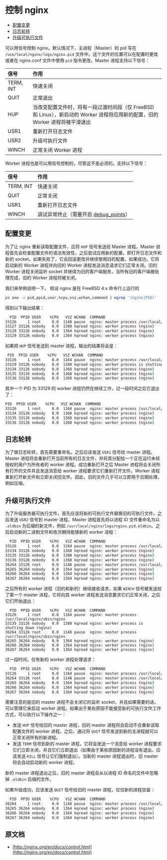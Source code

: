 # 控制 nginx

- [配置变更](#配置变更)
- [日志轮转](#日志轮转)
- [升级可执行文件](#升级可执行文件)

可以用信号控制 nginx。默认情况下，主进程（Master）的 pid 写在 `/use/local/nginx/logs/nginx.pid` 文件中。这个文件的位置可以在配置时更改或者在 nginx.conf 文件中使用 `pid` 指令更改。Master 进程支持以下信号：

信号 | 作用
:---|:---
TERM, INT | 快速关闭
QUIT| 正常退出
HUP	| 当改变配置文件时，将有一段过渡时间段（仅 FreeBSD 和 Linux），新启动的 Worker 进程将应用新的配置，旧的 Worker 进程将被平滑退出
USR1| 重新打开日志文件
USR2| 升级可执行文件
WINCH| 正常关闭 Worker 进程

Worker 进程也是可以用信号控制的，尽管这不是必须的。支持以下信号：

信号 | 作用
:---|:---
TERM, INT | 快速关闭
QUIT | 正常关闭
USR1 | 重新打开日志文件
WINCH | 调试异常终止（需要开启 [debug_points](http://nginx.org/en/docs/ngx_core_module.html#debug_points)）

## 配置变更

为了让 nginx 重新读取配置文件，应将 `HUP` 信号发送给 Master 进程。Master 进程首先会检查配置文件的语法有效性，之后尝试应用新的配置，即打开日志文件和新的 socket。如果失败了，它会回滚更改并继续使用旧的配置。如果成功，它将启动新的 Worker 进程并向旧的 Worker 进程发送消息请求它们正常关闭。旧的 Worker 进程关闭监听 socket 并继续为旧的客户端服务，当所有旧的客户端被处理完成，旧的 Worker 进程将被关闭。

我们来举例说明一下。 假设 nginx 是在 FreeBSD 4.x 命令行上运行的

```bash
ps axw -o pid,ppid,user,%cpu,vsz,wchan,command | egrep '(nginx|PID)'
```

得到以下输出结果：

```bash
  PID  PPID USER    %CPU   VSZ WCHAN  COMMAND
33126     1 root     0.0  1148 pause  nginx: master process /usr/local/nginx/sbin/nginx
33127 33126 nobody   0.0  1380 kqread nginx: worker process (nginx)
33128 33126 nobody   0.0  1364 kqread nginx: worker process (nginx)
33129 33126 nobody   0.0  1364 kqread nginx: worker process (nginx)
```

如果把 `HUP` 信号发送到 master 进程，输出的结果将会是：

```bash
 PID  PPID USER    %CPU   VSZ WCHAN  COMMAND
33126     1 root     0.0  1164 pause  nginx: master process /usr/local/nginx/sbin/nginx
33129 33126 nobody   0.0  1380 kqread nginx: worker process is shutting down (nginx)
33134 33126 nobody   0.0  1368 kqread nginx: worker process (nginx)
33135 33126 nobody   0.0  1368 kqread nginx: worker process (nginx)
33136 33126 nobody   0.0  1368 kqread nginx: worker process (nginx)
```

其中一个 PID 为 33129 的 worker 进程仍然在继续工作，过一段时间之后它退出了：

```bash
PID  PPID USER    %CPU   VSZ WCHAN  COMMAND
33126     1 root     0.0  1164 pause  nginx: master process /usr/local/nginx/sbin/nginx
33134 33126 nobody   0.0  1368 kqread nginx: worker process (nginx)
33135 33126 nobody   0.0  1368 kqread nginx: worker process (nginx)
33136 33126 nobody   0.0  1368 kqread nginx: worker process (nginx)
```

## 日志轮转

为了做日志轮转，首先需要重命名。之后应该发送 `USR1` 信号给 master 进程。Master 进程将会重新打开当前所有的日志文件，并将其分配给一个正在运行未经授权的用户为所有者的 worker 进程。成功重新打开之后 Master 进程将会关闭所有打开的文件并且发送消息给 worker 进程要求它们重新打开文件。Worker 进程重新打开新文件和立即关闭旧文件。因此，旧的文件几乎可以立即用于后期处理，例如压缩。

## 升级可执行文件

为了升级服务器可执行文件，首先应该将新的可执行文件替换旧的可执行文件。之后发送 `USR2` 信号到 master 进程。Master 进程首先将以进程 ID 文件重命名为以 `.oldbin` 为后缀的新文件，例如 `/usr/local/nginx/logs/nginx.pid.oldbin`。之后启动新的二进制文件和依次期待能够新的 worker 进程：

```bash
  PID  PPID USER    %CPU   VSZ WCHAN  COMMAND
33126     1 root     0.0  1164 pause  nginx: master process /usr/local/nginx/sbin/nginx
33134 33126 nobody   0.0  1368 kqread nginx: worker process (nginx)
33135 33126 nobody   0.0  1380 kqread nginx: worker process (nginx)
33136 33126 nobody   0.0  1368 kqread nginx: worker process (nginx)
36264 33126 root     0.0  1148 pause  nginx: master process /usr/local/nginx/sbin/nginx
36265 36264 nobody   0.0  1364 kqread nginx: worker process (nginx)
36266 36264 nobody   0.0  1364 kqread nginx: worker process (nginx)
36267 36264 nobody   0.0  1364 kqread nginx: worker process (nginx)
```

之后所有的 worker 进程（旧的和新的）继续接收请求，如果 `WINCH` 信号被发送给了第一个 master 进程，它将向其 worker 进程发送消息要求它们正常关闭，之后它们开始退出：

```
  PID  PPID USER    %CPU   VSZ WCHAN  COMMAND
33126     1 root     0.0  1164 pause  nginx: master process /usr/local/nginx/sbin/nginx
33135 33126 nobody   0.0  1380 kqread nginx: worker process is shutting down (nginx)
36264 33126 root     0.0  1148 pause  nginx: master process /usr/local/nginx/sbin/nginx
36265 36264 nobody   0.0  1364 kqread nginx: worker process (nginx)
36266 36264 nobody   0.0  1364 kqread nginx: worker process (nginx)
36267 36264 nobody   0.0  1364 kqread nginx: worker process (nginx)
```

过一段时间，仅有新的 worker 进程处理请求：

```bash
  PID  PPID USER    %CPU   VSZ WCHAN  COMMAND
33126     1 root     0.0  1164 pause  nginx: master process /usr/local/nginx/sbin/nginx
36264 33126 root     0.0  1148 pause  nginx: master process /usr/local/nginx/sbin/nginx
36265 36264 nobody   0.0  1364 kqread nginx: worker process (nginx)
36266 36264 nobody   0.0  1364 kqread nginx: worker process (nginx)
36267 36264 nobody   0.0  1364 kqread nginx: worker process (nginx)
```

需要注意的是旧的 master 进程不会关闭它的监听 socket，并且如果需要的话，可以管理它来启动 worker 进程。如果出于某些原因不能接受新的可执行文件工作方式，可以执行以下操作之一：

- 发送 `HUP` 信号给旧的 master 进程，旧的 master 进程将会启动不会重新读取配置文件的 worker 进程。之后，通过将 `QUIT` 信号发送到新的主进程就可以正常关闭所有的新进程。
- 发送 `TERM` 信号到新的 master 进程，它将会发送一个消息给 worker 进程要求它们立即关闭，并且它们立即退出（如果由于某些原因新的进程没有退出，应该发送 `KILL` 信号让它们强制退出）。当新的 master 进程退出时，旧 master 将会自动启动新的 worker 进程。

新的 master 进程退出之后，旧的 master 进程会从以进程 ID 命名的文件中忽略掉 `.oldbin` 后缀的文件。

如果升级成功，应该发送 `QUIT` 信号给旧的 master 进程，仅仅新的进程驻留：

```bash
  PID  PPID USER    %CPU   VSZ WCHAN  COMMAND
36264     1 root     0.0  1148 pause  nginx: master process /usr/local/nginx/sbin/nginx
36265 36264 nobody   0.0  1364 kqread nginx: worker process (nginx)
36266 36264 nobody   0.0  1364 kqread nginx: worker process (nginx)
36267 36264 nobody   0.0  1364 kqread nginx: worker process (nginx)
```

## 原文档

- [http://nginx.org/en/docs/control.html](http://nginx.org/en/docs/control.html)
